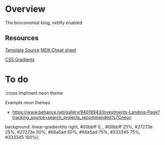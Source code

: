 # Overview

The broconomist blog, netlify enabled

## Resources

[Template Source](https://github.com/LekoArts/gatsby-starter-minimal-blog)
[MDX Cheat sheet](https://guides.github.com/pdfs/markdown-cheatsheet-online.pdf)

[CSS Gradients](https://cssgradient.io/)

# To do 

:cross Implment neon theme

Example neon themes

* https://www.behance.net/gallery/94019943/Investments-Landing-Page?tracking_source=search_projects_recommended%7Cneon

background: linear-gradient(to right, #00bbff 0, , #00bbff 25%, #27273e 25%, #27273e 50%, #66a5ad 50%, #66a5ad 75%, #333345 75%, #333345 100%);
